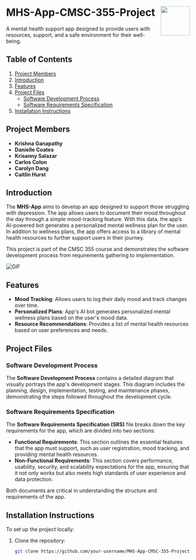 # MHS-App-CMSC-355-Project <img src="https://www.dubaicosmeticsurgery.com/wp-content/uploads/2023/06/mental.png" width="80" align="right"/>

A mental health support app designed to provide users with resources, support, and a safe environment for their well-being.

## Table of Contents
1. [Project Members](#project-members)
2. [Introduction](#introduction)
3. [Features](#features)
4. [Project Files](#project-files)
   - [Software Development Process](#software-development-process)
   - [Software Requirements Specification](#software-requirements-specification)
5. [Installation Instructions](#installation-instructions)

## Project Members

- **Krishna Ganapathy** 
- **Danielle Coates** 
- **Krisanny Salazar** 
- **Carlos Colon** 
- **Carolyn Dang**
- **Caitlin Hurst** 

## Introduction

The **MHS-App** aims to develop an app designed to support those struggling with depression. The app allows users to document their mood throughout the day through a simple mood-tracking feature. With this data, the app’s AI-powered bot generates a personalized mental wellness plan for the user. In addition to wellness plans, the app offers access to a library of mental health resources to further support users in their journey.

This project is part of the CMSC 355 course and demonstrates the software development process from requirements gathering to implementation.

![GIF](https://media-assets-cdn.zenduty.com/blogscontent/2023/01/mental-health.gif)

## Features

- **Mood Tracking**: Allows users to log their daily mood and track changes over time.
- **Personalized Plans**: App's AI bot generates personalized mental wellness plans based on the user's mood data.
- **Resource Recommendations**: Provides a list of mental health resources based on user preferences and needs.

## Project Files

### Software Development Process

The **Software Development Process** contains a detailed diagram that visually portrays the app's development stages. This diagram includes the planning, design, implementation, testing, and maintenance phases, demonstrating the steps followed throughout the development cycle.

### Software Requirements Specification

The **Software Requirements Specification (SRS)** file breaks down the key requirements for the app, which are divided into two sections:

- **Functional Requirements**: This section outlines the essential features that the app must support, such as user registration, mood tracking, and providing mental health resources.
- **Non-Functional Requirements**: This section covers performance, usability, security, and scalability expectations for the app, ensuring that it not only works but also meets high standards of user experience and data protection.

Both documents are critical in understanding the structure and requirements of the app.

## Installation Instructions

To set up the project locally:

1. Clone the repository:
   ```bash
   git clone https://github.com/your-username/MHS-App-CMSC-355-Project.git
